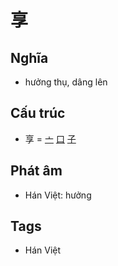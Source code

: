 # 享

## Nghĩa

* hưởng thụ, dâng lên

## Cấu trúc
* 享 = [亠](亠.md) [口](口.md) [子](子.md)

## Phát âm

* Hán Việt: hưởng

## Tags
* Hán Việt

<script>window.HANZI_FIELD='享';</script>
